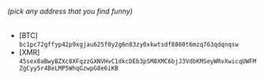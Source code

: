 ###### (pick any address that you find funny)
- [BTC] `bc1pc72gffyp42p9xgjau625f0y2g6n83zy0xkwtsdf8860t6mzq763qdqnqsw`
- [XMR] `45sex8aBwyBZXc8XFqzzGXNVHvC1dkcDEb3pSM8XMC6bjJ3VdbKMSeyWRvXwicqUWFMZgCyy5r4BeLMP5WhqGzwpG8e6iKB`
